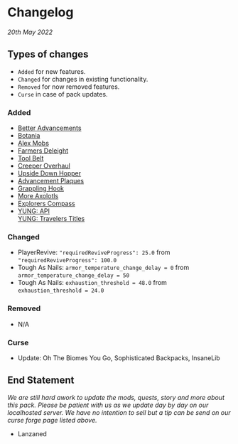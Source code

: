 # Changelog
*20th May 2022*

## Types of changes
- `Added` for new features.
- `Changed` for changes in existing functionality.
- `Removed` for now removed features.
- `Curse` in case of pack updates.

### Added
- [Better Advancements](https://www.curseforge.com/minecraft/mc-mods/better-advancements/files/3749540)
- [Botania](https://www.curseforge.com/minecraft/mc-mods/botania/files/3789677)
- [Alex Mobs](https://www.curseforge.com/minecraft/mc-mods/alexs-mobs/files/3785938)
- [Farmers Deleight](https://www.curseforge.com/minecraft/mc-mods/farmers-delight/files/3784851)
- [Tool Belt](https://www.curseforge.com/minecraft/mc-mods/tool-belt/files/3745784)
- [Creeper Overhaul](https://www.curseforge.com/minecraft/mc-mods/creeper-overhaul/files/3676158)
- [Upside Down Hopper](https://www.curseforge.com/minecraft/mc-mods/uppers/files/3735573)
- [Advancement Plaques](https://www.curseforge.com/minecraft/mc-mods/advancement-plaques/files/3783429)
- [Grappling Hook](https://www.curseforge.com/minecraft/mc-mods/grappling-hook-mod/files/3795235)
- [More Axolotls](https://www.curseforge.com/minecraft/mc-mods/mavm/files/3590367)
- [Explorers Compass](https://www.curseforge.com/minecraft/mc-mods/explorers-compass/files/3764373)
- [YUNG: API](https://www.curseforge.com/minecraft/mc-mods/yungs-api/files/3779088)<br>
  [YUNG: Travelers Titles](https://www.curseforge.com/minecraft/mc-mods/travelers-titles/files/3778233)

### Changed
- PlayerRevive: `"requiredReviveProgress": 25.0` from `"requiredReviveProgress": 100.0`
- Tough As Nails: `armor_temperature_change_delay = 0` from `armor_temperature_change_delay = 50`
- Tough As Nails: `exhaustion_threshold = 48.0` from `exhaustion_threshold = 24.0`

### Removed
- N/A

### Curse
- Update: Oh The Biomes You Go, Sophisticated Backpacks, InsaneLib

## End Statement
*We are still hard awork to update the mods, quests, story and more about this pack. Please be patient with us as we update day by day on our localhosted server.
We have no intention to sell but a tip can be send on our curse forge page listed above.*
- Lanzaned
